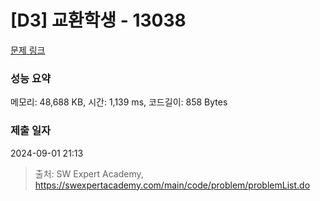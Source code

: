 # [D3] 교환학생 - 13038 

[문제 링크](https://swexpertacademy.com/main/code/problem/problemDetail.do?contestProbId=AXxNn6GaPW4DFASZ) 

### 성능 요약

메모리: 48,688 KB, 시간: 1,139 ms, 코드길이: 858 Bytes

### 제출 일자

2024-09-01 21:13



> 출처: SW Expert Academy, https://swexpertacademy.com/main/code/problem/problemList.do